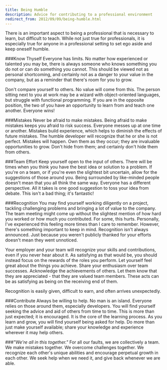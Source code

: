 ```yaml
---
title: Being Humble
description: Advice for contributing to a professional environment
redirect_from: 2012/09/09/being-humble.html
---
```

There is an important aspect to being a professional that is necessary to learn, but difficult to teach. While not just true for professionals, it is especially true for anyone in a professional setting to set ego aside and keep oneself humble.

###Know Thyself
Everyone has limits. No matter how experienced or talented you may be, there is always someone who knows something you do not or can do something you cannot. This should be viewed not as personal shortcoming, and certainly not as a danger to your value in the company, but as a reminder that there's room for you to grow. 

Don't compare yourself to others. No value will come from this. The person sitting next to you at work may be a wizard with object-oriented languages, but struggle with functional programming. If you are in the opposite position, the two of you have an opportunity to learn from and teach one another. Everyone wins!

###Mistakes
Never be afraid to make mistakes. Being afraid to make mistakes keeps you afraid to risk success. Everyone messes up at one time or another. Mistakes build experience, which helps to diminish the effects of future mistakes. The humble developer will recognize that he or she is not perfect. Mistakes will happen. Own them as they occur; they are invaluable opportunities to grow. Don't hide from them; and certainly don't hide them from others.

###Team Effort
Keep yourself open to the input of others. There will be times when you think you have the best idea or solution to a problem. If you're on a team, or if you're even the slightest bit uncertain, allow for the suggestions of those around you. Being surrounded by like-minded people doesn't mean that you all think the same way. Everyone has a different perspective. All it takes is one good suggestion to toss your idea from debate. This isn't a bad thing; it's fantastic!

###Recognition
You may find yourself working diligently on a project, tackling challenging problems and bringing a lot of value to the company. The team meeting might come up without the slightest mention of how hard you worked or how much you contributed. For some, this hurts. Personally, I've experienced this feeling more times than I care to remember. However, there's something important to keep in mind. Recognition isn't always announced. Just because you weren't publicly thanked for your efforts doesn't mean they went unnoticed.

Your employer and your team will recognize your skills and contributions, even if you never hear about it. As satisfying as that would be, you should instead focus on the rewards of the roles you perform. Let yourself feel great about the things you achieve. Share your enthusiasm over team successes. Acknowledge the achievements of others. Let them know that they are appreciated - that they are valued team members. These acts can be as satisfying as being on the receiving end of them.

Recognition is easily given, difficult to earn, and often arrives unexpectedly.

###Contribute
Always be willing to help. No man is an island. Everyone relies on those around them, especially developers. You will find yourself seeking the advice and aid of others from time to time. This is more than just expected; it is encouraged. It is the core of the learning process. As you learn and grow, you will find yourself being asked for help. Do more than just make yourself available; share your knowledge and experience wherever it may help others.

###*"We're all in this together."*
For all our faults, we are collectively a team. We make mistakes together. We overcome challenges together. We recognize each other's unique abilities and encourage perpetual growth in each other. We seek help when we need it, and give back whenever we are able.

